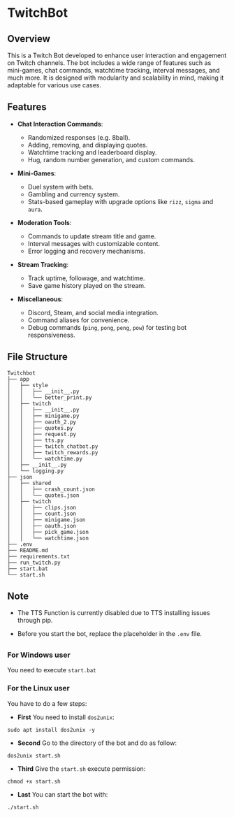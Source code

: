 # TwitchBot

## Overview

This is a Twitch Bot developed to enhance user interaction and engagement on Twitch channels. The bot includes a wide range of features such as mini-games, chat commands, watchtime tracking, interval messages, and much more. It is designed with modularity and scalability in mind, making it adaptable for various use cases.

## Features

- **Chat Interaction Commands**:
  - Randomized responses (e.g. 8ball).
  - Adding, removing, and displaying quotes.
  - Watchtime tracking and leaderboard display.
  - Hug, random number generation, and custom commands.

- **Mini-Games**:
  - Duel system with bets.
  - Gambling and currency system.
  - Stats-based gameplay with upgrade options like `rizz`, `sigma` and `aura`.

- **Moderation Tools**:
  - Commands to update stream title and game.
  - Interval messages with customizable content.
  - Error logging and recovery mechanisms.

- **Stream Tracking**:
  - Track uptime, followage, and watchtime.
  - Save game history played on the stream.

- **Miscellaneous**:
  - Discord, Steam, and social media integration.
  - Command aliases for convenience.
  - Debug commands (`ping`, `pong`, `peng`, `pow`) for testing bot responsiveness.

## File Structure

```plaintext
Twitchbot
├── app
│   ├── style
│   │   ├── __init__.py
│   │   └── better_print.py
│   ├── twitch
│   │   ├── __init__.py
│   │   ├── minigame.py
│   │   ├── oauth_2.py
│   │   ├── quotes.py
│   │   ├── request.py
│   │   ├── tts.py
│   │   ├── twitch_chatbot.py
│   │   ├── twitch_rewards.py
│   │   └── watchtime.py
│   ├── __init__.py
│   └── logging.py
├── json
│   ├── shared
│   │   ├── crash_count.json
│   │   └── quotes.json
│   ├── twitch
│   │   ├── clips.json
│   │   ├── count.json
│   │   ├── minigame.json
│   │   ├── oauth.json
│   │   ├── pick_game.json
│   │   └── watchtime.json
├── .env
├── README.md
├── requirements.txt
├── run_twitch.py
├── start.bat
└── start.sh
```

## Note

- The TTS Function is currently disabled due to TTS installing issues through pip.

- Before you start the bot, replace the placeholder in the `.env` file.

##

### For Windows user

You need to execute `start.bat`

### For the Linux user

 You have to do a few steps:

- **First**
You need to install `dos2unix`:
```
sudo apt install dos2unix -y
```

- **Second**
Go to the directory of the bot and do as follow:
```
dos2unix start.sh
```

- **Third**
Give the `start.sh` execute permission:
```
chmod +x start.sh
```

- **Last**
You can start the bot with:
```
./start.sh
```

